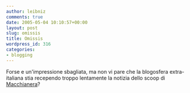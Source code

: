 ```yaml
---
author: leibniz
comments: true
date: 2005-05-04 10:10:57+00:00
layout: post
slug: omissis
title: Omissis
wordpress_id: 316
categories:
- blogging
---
```


Forse e un'impressione sbagliata, ma non vi pare che la blogosfera
extra-italiana stia recependo troppo lentamente la notizia dello scoop
di [Macchianera](http://www.macchianera.net/)?  

